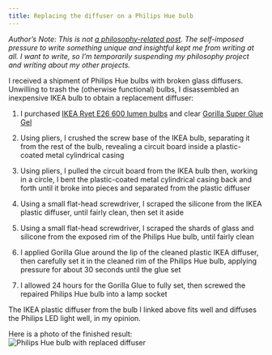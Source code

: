 ```yaml
---  
title: Replacing the diffuser on a Philips Hue bulb
---
```


_Author’s Note: This is not [a philosophy-related post][1]. The self-imposed pressure to write something unique and insightful kept me from writing at all. I want to write, so I’m temporarily suspending my philosophy project and writing about my other projects._

I received a shipment of Philips Hue bulbs with broken glass diffusers. Unwilling to trash the (otherwise functional) bulbs, I disassembled an inexpensive IKEA bulb to obtain a replacement diffuser:

1. I purchased [IKEA Ryet E26 600 lumen bulbs][2] and clear [Gorilla Super Glue Gel][3]

2. Using pliers, I crushed the screw base of the IKEA bulb, separating it from the rest of the bulb, revealing a circuit board inside a plastic-coated metal cylindrical casing

3. Using pliers, I pulled the circuit board from the IKEA bulb then, working in a circle, I bent the plastic-coated metal cylindrical casing back and forth until it broke into pieces and separated from the plastic diffuser

4. Using a small flat-head screwdriver, I scraped the silicone from the IKEA plastic diffuser, until fairly clean, then set it aside

5. Using a small flat-head screwdriver, I scraped the shards of glass and silicone from the exposed rim of the Philips Hue bulb, until fairly clean

6. I applied Gorilla Glue around the lip of the cleaned plastic IKEA diffuser, then carefully set it in the cleaned rim of the Philips Hue bulb, applying pressure for about 30 seconds until the glue set

7. I allowed 24 hours for the Gorilla Glue to fully set, then screwed the repaired Philips Hue bulb into a lamp socket

The IKEA plastic diffuser from the bulb I linked above fits well and diffuses the Philips LED light well, in my opinion.

Here is a photo of the finished result:
![Philips Hue bulb with replaced diffuser](/2018-12-30-replacing-the-diffuser-on-a-philips-hue-bulb/bulb.jpg)

[1]:	https://www.smockle.com/blog/2018/09/08/philosophy-reading-list/
[2]:	https://www.amazon.com/gp/aw/d/B01IX9NSEY
[3]:	https://www.amazon.com/gp/aw/d/B00OAAUAX8